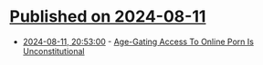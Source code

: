 # [Published on 2024-08-11](index.md)

* [2024-08-11, 20:53:00](https://soylentnews.org/article.pl?sid=24/08/10/1336240&from=rss) - [Age-Gating Access To Online Porn Is Unconstitutional](https://soylentnews.org/article.pl?sid=24/08/10/1336240&from=rss)
